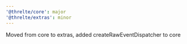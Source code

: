 ```yaml
---
'@threlte/core': major
'@threlte/extras': minor
---
```


Moved <TransformControls> from core to extras, added createRawEventDispatcher to core
